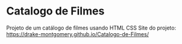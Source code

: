 # Catalogo de Filmes
Projeto de um catálogo de filmes usando HTML CSS
Site do projeto: https://drake-montgomery.github.io/Catalogo-de-Filmes/
